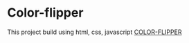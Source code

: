# Color-flipper
This project build using html, css, javascript
[COLOR-FLIPPER](https://rajshekarpujarii.github.io/Color-flipper/index.html "LIVE URL")

